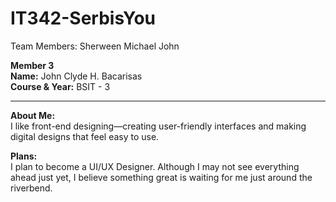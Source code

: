 # IT342-SerbisYou

Team Members: 
Sherween
Michael
John

**Member 3**  
**Name:** John Clyde H. Bacarisas  
**Course & Year:** BSIT - 3

---

**About Me:**  
I like front-end designing—creating user-friendly interfaces and making digital designs that feel easy to use.

**Plans:**  
I plan to become a UI/UX Designer. Although I may not see everything ahead just yet, I believe something great is waiting for me just around the riverbend.
